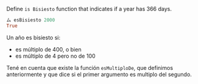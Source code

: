 Define `is Bisiesto` function that indicates if a year has 366 days.

```haskell
ム esBisiesto 2000
True
```

Un año es bisiesto si:

* es múltiplo de 400, o bien
* es múltiplo de 4 pero no de 100

Tené en cuenta que existe la función `esMultiploDe`, que definimos anteriormente y que dice si el primer argumento es multiplo del segundo.